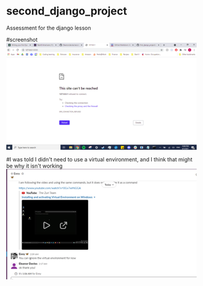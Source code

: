 # second_django_project
Assessment for the django lesson

#screenshot
![Screenshot](ScreenshotOfMyDjangoApp.PNG)


#I was told I didn't need to use a virtual environment, and I think that might be why it isn't working
![Don't need Virtual Environment](NoVirtualEnv.PNG)

